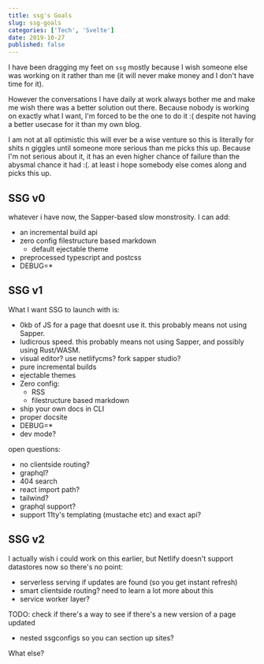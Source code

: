 ```yaml
---
title: ssg's Goals
slug: ssg-goals
categories: ['Tech', 'Svelte']
date: 2019-10-27
published: false
---
```


I have been dragging my feet on `ssg` mostly because I wish someone else was working on it rather than me (it will never make money and I don't have time for it).

However the conversations I have daily at work always bother me and make me wish there was a better solution out there. Because nobody is working on exactly what I want, I'm forced to be the one to do it :( despite not having a better usecase for it than my own blog.

I am not at all optimistic this will ever be a wise venture so this is literally for shits n giggles until someone more serious than me picks this up. Because I'm not serious about it, it has an even higher chance of failure than the abysmal chance it had :(. at least i hope somebody else comes along and picks this up.

## SSG v0

whatever i have now, the Sapper-based slow monstrosity. I can add:

- an incremental build api
- zero config filestructure based markdown
  - default ejectable theme
- preprocessed typescript and postcss
- DEBUG=*

## SSG v1

What I want SSG to launch with is:

- 0kb of JS for a page that doesnt use it. this probably means not using Sapper.
- ludicrous speed. this probably means not using Sapper, and possibly using Rust/WASM.
- visual editor? use netlifycms? fork sapper studio?
- pure incremental builds
- ejectable themes
- Zero config:
  - RSS
  - filestructure based markdown
- ship your own docs in CLI
- proper docsite
- DEBUG=*
- dev mode?

open questions:

- no clientside routing?
- graphql?
- 404 search
- react import path?
- tailwind?
- graphql support?
- support 11ty's templating (mustache etc) and exact api?

## SSG v2

I actually wish i could work on this earlier, but Netlify doesn't support datastores now so there's no point:

- serverless serving if updates are found (so you get instant refresh)
- smart clientside routing? need to learn a lot more about this
- service worker layer?

TODO: check if there's a way to see if there's a new version of a page updated

- nested ssgconfigs so you can section up sites?

What else?